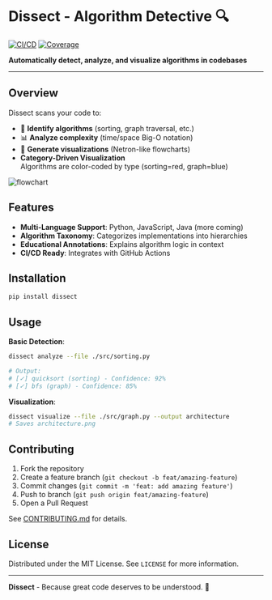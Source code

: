 # Dissect - Algorithm Detective 🔍

[![CI/CD](https://github.com/yourusername/dissect/actions/workflows/ci.yml/badge.svg)](https://github.com/yourusername/dissect/actions)
[![Coverage](https://codecov.io/gh/yourusername/dissect/branch/main/graph/badge.svg)](https://codecov.io/gh/yourusername/dissect)

**Automatically detect, analyze, and visualize algorithms in codebases**

---

## Overview
Dissect scans your code to:
- 🔎 **Identify algorithms** (sorting, graph traversal, etc.)
- 📊 **Analyze complexity** (time/space Big-O notation)
- 🎨 **Generate visualizations** (Netron-like flowcharts)
- **Category-Driven Visualization**  
  Algorithms are color-coded by type (sorting=red, graph=blue)

![flowchart](https://github.com/user-attachments/assets/310a4051-c8f9-4d20-bbbc-0916de4faa8a)


## Features
- **Multi-Language Support**: Python, JavaScript, Java (more coming)
- **Algorithm Taxonomy**: Categorizes implementations into hierarchies
- **Educational Annotations**: Explains algorithm logic in context
- **CI/CD Ready**: Integrates with GitHub Actions

## Installation
```bash
pip install dissect
```

## Usage
**Basic Detection**:
```bash
dissect analyze --file ./src/sorting.py

# Output:
# [✓] quicksort (sorting) - Confidence: 92%
# [✓] bfs (graph) - Confidence: 85%
```

**Visualization**:
```bash
dissect visualize --file ./src/graph.py --output architecture
# Saves architecture.png
```

## Contributing
1. Fork the repository
2. Create a feature branch (`git checkout -b feat/amazing-feature`)
3. Commit changes (`git commit -m 'feat: add amazing feature'`)
4. Push to branch (`git push origin feat/amazing-feature`)
5. Open a Pull Request

See [CONTRIBUTING.md](CONTRIBUTING.md) for details.

## License
Distributed under the MIT License. See `LICENSE` for more information.

---
**Dissect** - Because great code deserves to be understood. 🧠
